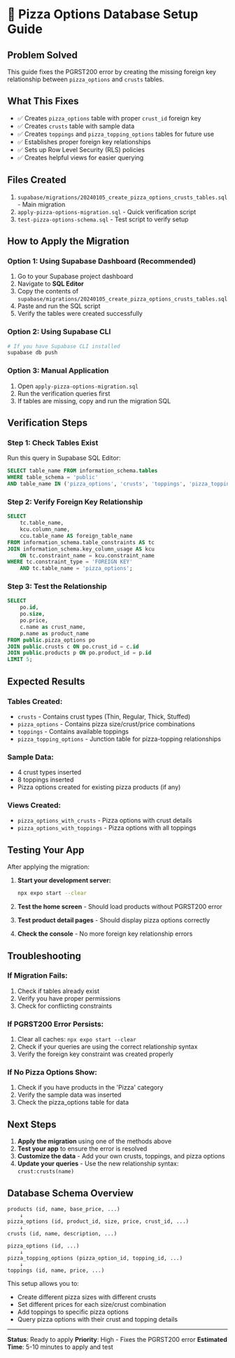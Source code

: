 # 🍕 Pizza Options Database Setup Guide

## **Problem Solved**
This guide fixes the PGRST200 error by creating the missing foreign key relationship between `pizza_options` and `crusts` tables.

## **What This Fixes**
- ✅ Creates `pizza_options` table with proper `crust_id` foreign key
- ✅ Creates `crusts` table with sample data
- ✅ Creates `toppings` and `pizza_topping_options` tables for future use
- ✅ Establishes proper foreign key relationships
- ✅ Sets up Row Level Security (RLS) policies
- ✅ Creates helpful views for easier querying

## **Files Created**
1. `supabase/migrations/20240105_create_pizza_options_crusts_tables.sql` - Main migration
2. `apply-pizza-options-migration.sql` - Quick verification script
3. `test-pizza-options-schema.sql` - Test script to verify setup

## **How to Apply the Migration**

### **Option 1: Using Supabase Dashboard (Recommended)**
1. Go to your Supabase project dashboard
2. Navigate to **SQL Editor**
3. Copy the contents of `supabase/migrations/20240105_create_pizza_options_crusts_tables.sql`
4. Paste and run the SQL script
5. Verify the tables were created successfully

### **Option 2: Using Supabase CLI**
```bash
# If you have Supabase CLI installed
supabase db push
```

### **Option 3: Manual Application**
1. Open `apply-pizza-options-migration.sql`
2. Run the verification queries first
3. If tables are missing, copy and run the migration SQL

## **Verification Steps**

### **Step 1: Check Tables Exist**
Run this query in Supabase SQL Editor:
```sql
SELECT table_name FROM information_schema.tables 
WHERE table_schema = 'public' 
AND table_name IN ('pizza_options', 'crusts', 'toppings', 'pizza_topping_options');
```

### **Step 2: Verify Foreign Key Relationship**
```sql
SELECT 
    tc.table_name,
    kcu.column_name,
    ccu.table_name AS foreign_table_name
FROM information_schema.table_constraints AS tc
JOIN information_schema.key_column_usage AS kcu
    ON tc.constraint_name = kcu.constraint_name
WHERE tc.constraint_type = 'FOREIGN KEY'
    AND tc.table_name = 'pizza_options';
```

### **Step 3: Test the Relationship**
```sql
SELECT 
    po.id,
    po.size,
    po.price,
    c.name as crust_name,
    p.name as product_name
FROM public.pizza_options po
JOIN public.crusts c ON po.crust_id = c.id
JOIN public.products p ON po.product_id = p.id
LIMIT 5;
```

## **Expected Results**

### **Tables Created:**
- `crusts` - Contains crust types (Thin, Regular, Thick, Stuffed)
- `pizza_options` - Contains pizza size/crust/price combinations
- `toppings` - Contains available toppings
- `pizza_topping_options` - Junction table for pizza-topping relationships

### **Sample Data:**
- 4 crust types inserted
- 8 toppings inserted
- Pizza options created for existing pizza products (if any)

### **Views Created:**
- `pizza_options_with_crusts` - Pizza options with crust details
- `pizza_options_with_toppings` - Pizza options with all toppings

## **Testing Your App**

After applying the migration:

1. **Start your development server:**
   ```bash
   npx expo start --clear
   ```

2. **Test the home screen** - Should load products without PGRST200 error

3. **Test product detail pages** - Should display pizza options correctly

4. **Check the console** - No more foreign key relationship errors

## **Troubleshooting**

### **If Migration Fails:**
1. Check if tables already exist
2. Verify you have proper permissions
3. Check for conflicting constraints

### **If PGRST200 Error Persists:**
1. Clear all caches: `npx expo start --clear`
2. Check if your queries are using the correct relationship syntax
3. Verify the foreign key constraint was created properly

### **If No Pizza Options Show:**
1. Check if you have products in the 'Pizza' category
2. Verify the sample data was inserted
3. Check the pizza_options table for data

## **Next Steps**

1. **Apply the migration** using one of the methods above
2. **Test your app** to ensure the error is resolved
3. **Customize the data** - Add your own crusts, toppings, and pizza options
4. **Update your queries** - Use the new relationship syntax: `crust:crusts(name)`

## **Database Schema Overview**

```
products (id, name, base_price, ...)
    ↓
pizza_options (id, product_id, size, price, crust_id, ...)
    ↓
crusts (id, name, description, ...)

pizza_options (id, ...)
    ↓
pizza_topping_options (pizza_option_id, topping_id, ...)
    ↓
toppings (id, name, price, ...)
```

This setup allows you to:
- Create different pizza sizes with different crusts
- Set different prices for each size/crust combination
- Add toppings to specific pizza options
- Query pizza options with their crust and topping details

---

**Status**: Ready to apply
**Priority**: High - Fixes the PGRST200 error
**Estimated Time**: 5-10 minutes to apply and test
